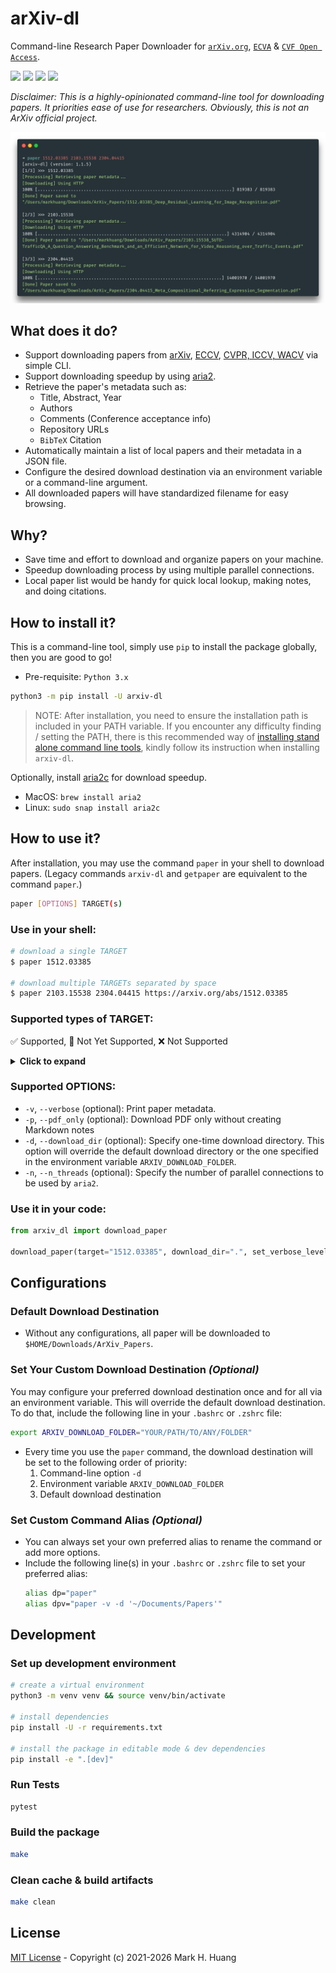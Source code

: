 # arXiv-dl

Command-line Research Paper Downloader for [`arXiv.org`](https://arxiv.org/), [`ECVA`](https://www.ecva.net/papers.php) & [`CVF Open Access`](https://openaccess.thecvf.com/menu).

[![](https://img.shields.io/pypi/v/arxiv-dl)](https://pypi.org/project/arxiv-dl/)
[![](https://img.shields.io/pypi/dm/Arxiv-dl)](https://pypistats.org/packages/arxiv-dl)
[![](https://img.shields.io/badge/code%20style-black-black)](https://github.com/psf/black)
[![](https://img.shields.io/badge/license-MIT-black)](https://github.com/MarkHershey/arxiv-dl/blob/master/LICENSE)

_Disclaimer: This is a highly-opinionated command-line tool for downloading papers. It priorities ease of use for researchers. Obviously, this is not an ArXiv official project._

![](imgs/carbon_demo.png)

## What does it do?

-   Support downloading papers from [arXiv](https://arxiv.org/), [ECCV](https://www.ecva.net/papers.php), [CVPR, ICCV, WACV](https://openaccess.thecvf.com/menu) via simple CLI.
-   Support downloading speedup by using [aria2](https://aria2.github.io/).
-   Retrieve the paper's metadata such as:
    -   Title, Abstract, Year
    -   Authors
    -   Comments (Conference acceptance info)
    -   Repository URLs
    -   `BibTeX` Citation
-   Automatically maintain a list of local papers and their metadata in a JSON file.
-   Configure the desired download destination via an environment variable or a command-line argument.
-   All downloaded papers will have standardized filename for easy browsing.

## Why?

-   Save time and effort to download and organize papers on your machine.
-   Speedup downloading process by using multiple parallel connections.
-   Local paper list would be handy for quick local lookup, making notes, and doing citations.

## How to install it?

This is a command-line tool, simply use `pip` to install the package globally, then you are good to go!

-   Pre-requisite: `Python 3.x`

```bash
python3 -m pip install -U arxiv-dl
```

> NOTE: After installation, you need to ensure the installation path is included in your PATH variable. If you encounter any difficulty finding / setting the PATH, there is this recommended way of [installing stand alone command line tools](https://packaging.python.org/en/latest/guides/installing-stand-alone-command-line-tools/), kindly follow its instruction when installing `arxiv-dl`.

Optionally, install [aria2c](https://aria2.github.io/) for download speedup.

-   MacOS: `brew install aria2`
-   Linux: `sudo snap install aria2c`

## How to use it?

After installation, you may use the command `paper` in your shell to download papers. 
(Legacy commands `arxiv-dl` and `getpaper` are equivalent to the command `paper`.)

```bash
paper [OPTIONS] TARGET(s)
```

### Use in your shell:

```bash
# download a single TARGET
$ paper 1512.03385

# download multiple TARGETs separated by space
$ paper 2103.15538 2304.04415 https://arxiv.org/abs/1512.03385
```

### Supported types of TARGET:

✅ Supported, 🚧 Not Yet Supported, ❌ Not Supported

<details>
<summary><strong>Click to expand</strong></summary>

-   **[ArXiv](https://arxiv.org/)** 
    -   ✅ ArXiv ID: `1512.03385` or `arXiv:1512.03385`
    -   ✅ Legacy ArXiv ID: `alg-geom/9708001` or `cs/0002001`, etc.
    -   ✅ ArXiv Abstract Page URL: `https://arxiv.org/abs/1512.03385` 
    -   ✅ ArXiv PDF Page URL: `https://arxiv.org/pdf/1512.03385.pdf`
    -   ✅ ArXiv HTML Page URL: `https://arxiv.org/html/2506.15442`
-   **[CVF Open Access](https://openaccess.thecvf.com/menu) (CVPR, ICCV, WACV)**
    -   ✅ CVF Abstract Page URL: `https://openaccess.thecvf.com/content/**/html/**/*.html`
    -   ✅ CVF PDF Page URL: `https://openaccess.thecvf.com/content/**/papers/**/*.pdf`
-   **[ECVA](https://www.ecva.net/papers.php) (ECCV)** 
    -   ✅ ECVA Abstract Page URL: `https://www.ecva.net/html/**/*.php`
    -   ❌ ECVA PDF Page URL: `https://www.ecva.net/papers/**/*.pdf`
-   **[NeurIPS](https://papers.nips.cc/)**
    -   🚧 NeurIPS Abstract Page URL
    -   🚧 NeurIPS PDF Page URL
-   **[OpenReview](https://openreview.net/)**
    -   🚧 TODO
</details>

### Supported OPTIONS:

-   `-v`, `--verbose` (optional): Print paper metadata.
-   `-p`, `--pdf_only` (optional): Download PDF only without creating Markdown notes
-   `-d`, `--download_dir` (optional): Specify one-time download directory. This option will override the default download directory or the one specified in the environment variable `ARXIV_DOWNLOAD_FOLDER`.
-   `-n`, `--n_threads` (optional): Specify the number of parallel connections to be used by `aria2`.

### Use it in your code:

```python
from arxiv_dl import download_paper

download_paper(target="1512.03385", download_dir=".", set_verbose_level="silent")
```


## Configurations

### Default Download Destination

-   Without any configurations, all paper will be downloaded to `$HOME/Downloads/ArXiv_Papers`.

### Set Your Custom Download Destination _(Optional)_

You may configure your preferred download destination once and for all via an environment variable. This will override the default download destination. To do that, include the following line in your `.bashrc` or `.zshrc` file:

```bash
export ARXIV_DOWNLOAD_FOLDER="YOUR/PATH/TO/ANY/FOLDER"
```

-   Every time you use the `paper` command, the download destination will be set to the following order of priority:
    1.  Command-line option `-d`
    2.  Environment variable `ARXIV_DOWNLOAD_FOLDER`
    3.  Default download destination

### Set Custom Command Alias _(Optional)_

-   You can always set your own preferred alias to rename the command or add more options.
-   Include the following line(s) in your `.bashrc` or `.zshrc` file to set your preferred alias:
    ```bash
    alias dp="paper"
    alias dpv="paper -v -d '~/Documents/Papers'"
    ```

## Development

### Set up development environment

```bash
# create a virtual environment
python3 -m venv venv && source venv/bin/activate

# install dependencies
pip install -U -r requirements.txt

# install the package in editable mode & dev dependencies
pip install -e ".[dev]"
```

### Run Tests

```bash
pytest
```

### Build the package

```bash
make
```

### Clean cache & build artifacts

```bash
make clean
```

## License

[MIT License](https://github.com/MarkHershey/arxiv-dl/blob/master/LICENSE) - Copyright (c) 2021-2026 Mark H. Huang

